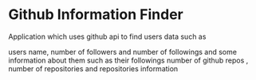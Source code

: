# Github Information Finder

Application which uses github api to find users data such as

users name, number of followers and number of followings and some information about them such as  their followings number of github repos , number of repositories and repositories information
